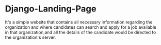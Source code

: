 # Django-Landing-Page
It's a simple website that contains all necessary information regarding the organization 
and where candidates can search and apply for a job available in that organization,and 
all the details of the  candidate would be directed to the organization's server.
